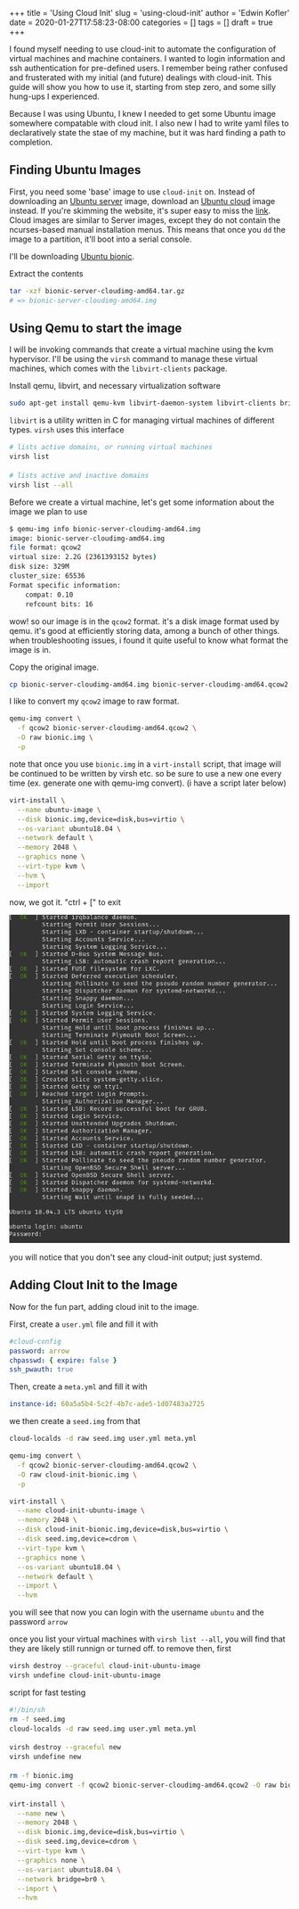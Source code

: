 +++
title = 'Using Cloud Init'
slug = 'using-cloud-init'
author = 'Edwin Kofler'
date = 2020-01-27T17:58:23-08:00
categories = []
tags = []
draft = true
+++

I found myself needing to use cloud-init to automate the configuration of virtual machines and machine containers. I wanted to login information and ssh authentication for pre-defined users. I remember being rather confused and frusterated with my initial (and future) dealings with cloud-init. This guide will show you how to use it, starting from step zero, and some silly hung-ups I experienced.

Because I was using Ubuntu, I knew I needed to get some Ubuntu image somewhere compatable with cloud init. I also new I had to write yaml files to declaratively state the stae of my machine, but it was hard finding a path to completion.

## Finding Ubuntu Images

First, you need some 'base' image to use `cloud-init` on. Instead of downloading an [Ubuntu server](https://ubuntu.com/download/server) image, download an [Ubuntu cloud](https://ubuntu.com/download/cloud) image instead. If you're skimming the website, it's super easy to miss the [link](https://cloud-images.ubuntu.com). Cloud images are similar to Server images, except they do not contain the ncurses-based manual installation menus. This means that once you `dd` the image to a partition, it'll boot into a serial console.

I'll be downloading [Ubuntu bionic](https://cloud-images.ubuntu.com/bionic/current/bionic-server-cloudimg-amd64.tar.gz).

Extract the contents

```sh
tar -xzf bionic-server-cloudimg-amd64.tar.gz
# => bionic-server-cloudimg-amd64.img
```

## Using Qemu to start the image

I will be invoking commands that create a virtual machine using the kvm hypervisor. I'll be using the `virsh` command to manage these virtual machines, which comes with the `libvirt-clients` package.

Install qemu, libvirt, and necessary virtualization software

```sh
sudo apt-get install qemu-kvm libvirt-daemon-system libvirt-clients bridge-utils
```

`libvirt` is a utility written in C for managing virtual machines of different types. `virsh` uses this interface

```sh
# lists active domains, or running virtual machines
virsh list

# lists active and inactive domains
virsh list --all
```

Before we create a virtual machine, let's get some information about the image we plan to use

```sh
$ qemu-img info bionic-server-cloudimg-amd64.img
image: bionic-server-cloudimg-amd64.img
file format: qcow2
virtual size: 2.2G (2361393152 bytes)
disk size: 329M
cluster_size: 65536
Format specific information:
    compat: 0.10
    refcount bits: 16
```

wow! so our image is in the `qcow2` format. it's a disk image format used by qemu. it's good at efficiently storing data, among a bunch of other things. when troubleshooting issues, i found it quite useful to know what format the image is in.

Copy the original image.

```sh
cp bionic-server-cloudimg-amd64.img bionic-server-cloudimg-amd64.qcow2
```

I like to convert my `qcow2` image to raw format.

```sh
qemu-img convert \
  -f qcow2 bionic-server-cloudimg-amd64.qcow2 \
  -O raw bionic.img \
  -p
```

note that once you use `bionic.img` in a `virt-install` script, that image will be continued to be written by virsh etc. so be sure to use a new one every time (ex. generate one with qemu-img convert). (i have a script later below)

```sh
virt-install \
  --name ubuntu-image \
  --disk bionic.img,device=disk,bus=virtio \
  --os-variant ubuntu18.04 \
  --network default \
  --memory 2048 \
  --graphics none \
  --virt-type kvm \
  --hvm \
  --import
```

now, we got it. "ctrl + [" to exit

![ubuntu booting up without cloud init](./no-cloud-init.png)

you will notice that you don't see any cloud-init output; just systemd.

## Adding Clout Init to the Image

Now for the fun part, adding cloud init to the image.

First, create a `user.yml` file and fill it with

```yml
#cloud-config
password: arrow
chpasswd: { expire: false }
ssh_pwauth: true
```

Then, create a `meta.yml` and fill it with

```yml
instance-id: 60a5a5b4-5c2f-4b7c-ade5-1d07483a2725
```

we then create a `seed.img` from that

```sh
cloud-localds -d raw seed.img user.yml meta.yml
```

```sh
qemu-img convert \
  -f qcow2 bionic-server-cloudimg-amd64.qcow2 \
  -O raw cloud-init-bionic.img \
  -p
```

```sh
virt-install \
  --name cloud-init-ubuntu-image \
  --memory 2048 \
  --disk cloud-init-bionic.img,device=disk,bus=virtio \
  --disk seed.img,device=cdrom \
  --virt-type kvm \
  --graphics none \
  --os-variant ubuntu18.04 \
  --network default \
  --import \
  --hvm
```

you will see that now you can login with the username `ubuntu` and the password `arrow`

once you list your virtual machines with `virsh list --all`, you will find that they are likely still runnign or turned off. to remove then, first

```sh
virsh destroy --graceful cloud-init-ubuntu-image
virsh undefine cloud-init-ubuntu-image
```

script for fast testing

```sh
#!/bin/sh
rm -f seed.img
cloud-localds -d raw seed.img user.yml meta.yml

virsh destroy --graceful new
virsh undefine new

rm -f bionic.img
qemu-img convert -f qcow2 bionic-server-cloudimg-amd64.qcow2 -O raw bionic.img -p

virt-install \
  --name new \
  --memory 2048 \
  --disk bionic.img,device=disk,bus=virtio \
  --disk seed.img,device=cdrom \
  --virt-type kvm \
  --graphics none \
  --os-variant ubuntu18.04 \
  --network bridge=br0 \
  --import \
  --hvm
```
